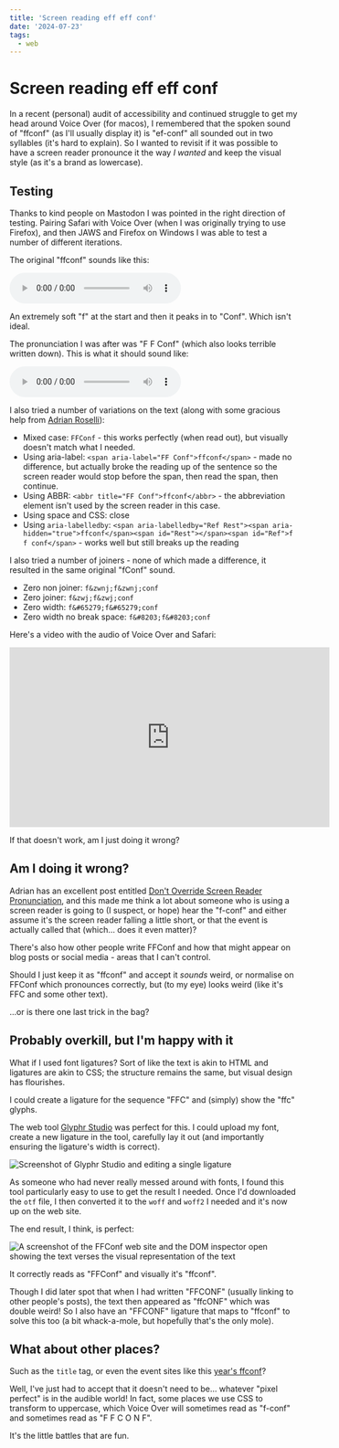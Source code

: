 ```yaml
---
title: 'Screen reading eff eff conf'
date: '2024-07-23'
tags:
  - web
---
```


# Screen reading eff eff conf

In a recent (personal) audit of accessibility and continued struggle to get my head around Voice Over (for macos), I remembered that the spoken sound of "ffconf" (as I'll usually display it) is "ef-conf" all sounded out in two syllables (it's hard to explain). So I wanted to revisit if it was possible to have a screen reader pronounce it the way _I wanted_ and keep the visual style (as it's a brand as lowercase).

<!--more-->

## Testing

Thanks to kind people on Mastodon I was pointed in the right direction of testing. Pairing Safari with Voice Over (when I was originally trying to use Firefox), and then JAWS and Firefox on Windows I was able to test a number of different iterations.

The original "ffconf" sounds like this:

<audio preload controls src="/images/bad-ffconf.mp3"></audio>

An extremely soft "f" at the start and then it peaks in to "Conf". Which isn't ideal.

The pronunciation I was after was "F F Conf" (which also looks terrible written down). This is what it should sound like:

<audio preload controls src="/images/good-ffconf.mp3"></audio>

I also tried a number of variations on the text (along with some gracious help from [Adrian Roselli](https://adrianroselli.com/)):

- Mixed case: `FFConf` - this works perfectly (when read out), but visually doesn't match what I needed.
- Using aria-label: `<span aria-label="FF Conf">ffconf</span>` - made no difference, but actually broke the reading up of the sentence so the screen reader would stop before the span, then read the span, then continue.
- Using ABBR: `<abbr title="FF Conf">ffconf</abbr>` - the abbreviation element isn't used by the screen reader in this case.
- Using space and CSS: close
- Using `aria-labelledby`: `<span aria-labelledby="Ref Rest"><span aria-hidden="true">ffconf</span><span id="Rest"></span><span id="Ref">f f conf</span>` - works well but still breaks up the reading

I also tried a number of joiners - none of which made a difference, it resulted in the same original "fConf" sound.

- Zero non joiner: `f&zwnj;f&zwnj;conf`
- Zero joiner: `f&zwj;f&zwj;conf`
- Zero width: `f&#65279;f&#65279;conf`
- Zero width no break space: `f&#8203;f&#8203;conf`

Here's a video with the audio of Voice Over and Safari:

<iframe width="560" height="315" src="https://www.youtube-nocookie.com/embed/xtCsS1ITd-g" frameborder="0" allow="accelerometer; autoplay; encrypted-media; gyroscope; picture-in-picture"  referrerpolicy="strict-origin-when-cross-origin" allowfullscreen></iframe>

If that doesn't work, am I just doing it wrong?

## Am I doing it wrong?

Adrian has an excellent post entitled [Don't Override Screen Reader Pronunciation](https://adrianroselli.com/2023/04/dont-override-screen-reader-pronunciation.html), and this made me think a lot about someone who is using a screen reader is going to (I suspect, or hope) hear the "f-conf" and either assume it's the screen reader falling a little short, or that the event is actually called that (which… does it even matter)?

There's also how other people write FFConf and how that might appear on blog posts or social media - areas that I can't control.

Should I just keep it as "ffconf" and accept it _sounds_ weird, or normalise on FFConf which pronounces correctly, but (to my eye) looks weird (like it's FFC and some other text).

…or is there one last trick in the bag?

## Probably overkill, but I'm happy with it

What if I used font ligatures? Sort of like the text is akin to HTML and ligatures are akin to CSS; the structure remains the same, but visual design has flourishes.

I could create a ligature for the sequence "FFC" and (simply) show the "ffc" glyphs.

The web tool [Glyphr Studio](https://www.glyphrstudio.com/app/) was perfect for this. I could upload my font, create a new ligature in the tool, carefully lay it out (and importantly ensuring the ligature's width is correct).

![Screenshot of Glyphr Studio and editing a single ligature](/images/glyphstudio.png)

As someone who had never really messed around with fonts, I found this tool particularly easy to use to get the result I needed. Once I'd downloaded the `otf` file, I then converted it to the `woff` and `woff2` I needed and it's now up on the web site.

The end result, I think, is perfect:

![A screenshot of the FFConf web site and the DOM inspector open showing the text verses the visual representation of the text](/images/ffconf-spoken-good.png)

It correctly reads as "FFConf" and visually it's "ffconf".

Though I did later spot that when I had written "FFCONF" (usually linking to other people's posts), the text then appeared as "ffcONF" which was double weird! So I also have an "FFCONF" ligature that maps to "ffconf" to solve this too (a bit whack-a-mole, but hopefully that's the only mole).

## What about other places?

Such as the `title` tag, or even the event sites like this [year's ffconf](https://2024.ffconf.org/)?

Well, I've just had to accept that it doesn't need to be… whatever "pixel perfect" is in the audible world! In fact, some places we use CSS to transform to uppercase, which Voice Over will sometimes read as "f-conf" and sometimes read as "F F C O N F".

It's the little battles that are fun.